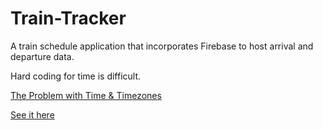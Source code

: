 # Train-Tracker
A train schedule application that incorporates Firebase to host arrival and departure data.

Hard coding for time is difficult.

[The Problem with Time & Timezones](https://www.youtube.com/watch?v=-5wpm-gesOY)

[See it here](https://acekingqueen.github.io/Train-Tracker/)
